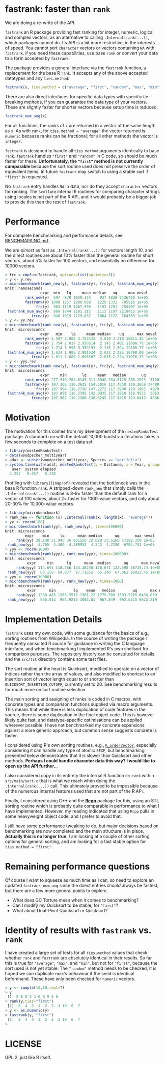 fastrank: faster than `rank`
=================================

We are doing a re-write of the API.

`fastrank` an R package providing fast ranking for integer, numeric, logical
and complex vectors, as an alternative to calling `.Internal(rank(...))`, which
packages cannot do.  Its API is a bit more restrictive, in the interests of
speed.  You cannot sort `character` vectors or vectors containing `NA` with
`fastrank`. if you need these capabilities, use base `rank` or convert your
data to a form accepted by `fastrank`.

The package provides a general interface via the `fastrank` function, a
replacement for the base R `rank`.  It accepts any of the above accepted
datatypes and any `ties.method`:

```R
fastrank(x, ties.method = c("average", "first", "random", "max", "min"))
```

There are also direct interfaces for specific data types with specific
tie-breaking methods, if you can guarantee the data type of your vectors.
These are slightly faster for shorter vectors because setup time is reduced:

```R
fastrank_num_avg(x)
```

For all functions, the ranks of `x` are returned in a vector of the same length
as `x`.  As with `rank`, for `ties.method = "average"` the vector returned is
`numeric` because ranks can be fractional; for all other methods the vector is
`integer`.

`fastrank` is designed to handle all `ties.method` arguments identically to
base `rank`.  `fastrank` handles `"first"` and `"random"` in C code, so should
be much faster for these.  **Unfortunately, the `"first"` method is not
currently comparable** because the sort routine used does not preserve the
order of equivalent items.  In future `fastrank` may switch to using a stable
sort if `"first"` is requested.

No `fastrank` entry handles `NA` in data, nor do they accept `character`
vectors for ranking.  The `Scollate` internal R routines for comparing
character strings using locales is not part of the R API, and it would probably
be a bigger job to provide this than the rest of `fastrank`.



Performance
===========

For complete benchmarking and performance details, see [BENCHMARKING.md][BENCHMARKING.md].

[BENCHMARKING.md]: https://github.com/douglasgscofield/fastrank/blob/master/BENCHMARKING.md

We are *almost* as fast as `.Internal(rank(...))` for vectors length 10, and the direct routines are about 10% faster than the general routine for short vectors, about 5% faster for 100 vectors, and essentially no difference for 10000 vectors.

```R
> frc = cmpfun(fastrank, options=list(optimize=3))
> y <- y.rev
> microbenchmark(rank_new(y), fastrank(y), frc(y), fastrank_num_avg(y), frcna(y), times=100000)
Unit: nanoseconds
                expr  min   lq     mean median   uq     max neval
         rank_new(y)  697  878 1039.175    937 1026 2436410 1e+05
         fastrank(y) 1000 1157 1288.889   1229 1331  785916 1e+05
              frc(y)  963 1119 1267.990   1192 1291  755307 1e+05
 fastrank_num_avg(y)  886 1044 1181.111   1113 1197 2219413 1e+05
            frcna(y)  846 1015 1129.037   1084 1172  764383 1e+05
> y <- yy.rev
> microbenchmark(rank_new(y), fastrank(y), frc(y), fastrank_num_avg(y), frcna(y), times=100000)
Unit: microseconds
                expr   min    lq     mean median    uq      max neval
         rank_new(y) 2.597 2.906 3.754443  3.029 3.218 10811.45 1e+05
         fastrank(y) 1.754 2.017 2.950814  2.145 2.401 11680.76 1e+05
              frc(y) 1.714 1.996 3.359293  2.135 2.394 12105.77 1e+05
 fastrank_num_avg(y) 1.634 1.906 2.901634  2.022 2.225 10798.09 1e+05
            frcna(y) 1.611 1.888 2.698567  2.015 2.224 11076.25 1e+05
> y <- yyy.rev
> microbenchmark(rank_new(y), fastrank(y), frc(y), fastrank_num_avg(y), frcna(y), times=5000)
Unit: microseconds
                expr     min       lq     mean   median       uq       max neval
         rank_new(y) 277.910 283.8145 311.0948 284.5125 286.2915  5120.002  5000
         fastrank(y) 107.366 116.2625 154.6016 117.4350 119.2650 37400.171  5000
              frc(y) 107.994 116.2720 147.2273 117.3980 119.1905  4979.048  5000
 fastrank_num_avg(y) 107.891 116.2345 142.0935 117.3810 118.9535  5063.963  5000
            frcna(y) 107.962 116.2380 136.6245 117.5415 119.0410  4836.530  5000
```



Motivation
==========

The motivation for this comes from my development of the `nestedRanksTest`
package.  A standard run with the default 10,000 bootstrap iterations takes
a few seconds to complete on a test data set.

```R
> library(nestedRanksTest)
> data(woodpecker_multiyear)
> adat <- subset(woodpecker_multiyear, Species == "agrifolia")
> system.time(with(adat, nestedRanksTest(y = Distance, x = Year, groups = Granary)))
   user  system elapsed 
  5.252   0.067   5.318 
```

Profiling with `library(lineprof)` revealed that the bottleneck was in the base
R function `rank`.  A stripped-down `rank_new` that simply calls the
`.Internal(rank(...))` routine is 8-9&times; faster than the default rank for a
vector of 100 values, about 2&times; faster for 1000-value vectors, and only about
20-30% for 10,000-value vectors.

```R
> library(microbenchmark)
> rank_new <- function (x) .Internal(rank(x, length(x), "average"))
> yy <- rnorm(100)
> microbenchmark(rank(yy), rank_new(yy), times=100000)
Unit: microseconds
         expr    min     lq      mean median      uq       max neval
     rank(yy) 29.148 31.945 36.931556 32.678 33.5165 57192.350 1e+05
 rank_new(yy)  3.755  4.300  4.789952  4.542  4.7290  6784.741 1e+05
> yyy <- rnorm(1000)
> microbenchmark(rank(yyy), rank_new(yyy), times=100000)
Unit: microseconds
          expr     min      lq      mean  median      uq      max neval
     rank(yyy) 114.693 118.766 134.38290 120.071 123.598 18734.74 1e+05
 rank_new(yyy)  63.150  64.877  67.71052  65.340  67.062 16023.45 1e+05
> yyy <- rnorm(10000)
> microbenchmark(rank(yyy), rank_new(yyy), times=1000)
Unit: microseconds
          expr      min        lq    mean   median        uq      max neval
     rank(yyy) 1238.485 1263.3515 1361.22 1279.580 1303.5785 6436.039  1000
 rank_new(yyy)  955.013  964.9215 1002.81  967.849  992.6315 6072.219  1000
```



Implementation Details
======================

`fastrank` uses my own code, with some guidance for the basics of e.g., sorting
routines from Wikipedia.  In the course of writing the package I frequently
consulted R source for guidance in writing the C language interface, and when
benchmarking I implemented R's own shellsort for comparison purposes.  The
repository history can be consulted for details, and the `src/tst` directory
contains some test files.

The sort routine at the heart is Quicksort, modified to operate on a vector of
indices rather than the array of values, and also modified to shortcut to an
insertion sort of vector length equal to or shorter than
`QUICKSORT_INSERTION_CUTOFF`, currently set to 20.  See benchmarking results
for much more on sort routine selection.

The main sorting and assigning of ranks is coded in C macros, with concrete
types and comparison functions supplied via macro arguments.  This means that
while there is less duplication of code features in the source, there is some
duplication in the final object code.  This is however likely quite fast, and
datatype-specific optimisations can be applied wherever possible.  I have not
benchmarked my concrete expansions against a more generic approach, but common
sense suggests concrete is faster.

I considered using R's own sorting routines, e.g.,
[`R_orderVector`][R_orderVector], especially considering it can handle any type
of atomic `SEXP`, but benchmarking presented below demonstrated that it is
slower than Quicksort and other methods.  **Perhaps I could handle character
data this way?  I would like to open up the API further...**

I also considered copy in its entirety the internal R function `do_rank` within
`src/main/sort.c` that is what we reach when doing the `.Internal(rank(...))`
call.  This ultimately proved to be impossible because of the numerous internal
features used that are not part of the R API.

Finally, I considered using C++ and the [**Rcpp**][Rcpp] package for this,
using an STL sorting routine which is probably quite comparable in performance
to what I have implemented.  However, my reading indicated that using `Rcpp`
pulls in some heavyweight object code, and I prefer to avoid that.

I still have some performance tweaking to do, but major decisions based on
benchmarking are now completed and the main structure is in place.  **Actually
this is no longer true**, I am looking at a couple of other sorting options for
general sorting, and am looking for a fast stable option for `ties.method = "first"`.

[R_orderVector]: http://cran.r-project.org/doc/manuals/r-release/R-exts.html#Utility-functions
[Rcpp]: http://cran.r-project.org/web/packages/Rcpp/index.html



Remaining performance questions
===============================

Of course I want to squeeze as much time as I can, so need to explore an
updated `fastrank_num_avg` since the direct entries *should* always be fastest,
but there are a few more general points to explore. 

* What does GC Torture mean when it comes to benchmarking?
* Can I modify my Quicksort to be stable, for `"first"`?
* What about Dual-Pivot Quicksort or Quicksort?



Identity of results with `fastrank` vs. `rank`
==============================================

I have created a large set of tests for all `ties.method` values that check whether `rank` and `fastrank` are absolutely identical in their results.  So far this is true for `"average"`, `"max"`, and `"min"`, but not for `"first"`, because the sort used is not yet stable.  The `"random"` method needs to be checked, it is hoped we can duplicate `rank`'s behaviour if the seed is identical beforehand.  These have only been checked for `numeric` vectors.

```R
> y <- sample(10,10,repl=T)
> y
 [1] 8 6 8 3 3 6 3 9 6 6
> rank(y,ties="first")
 [1]  8  4  9  1  2  5  3 10  6  7
> y <- as.numeric(y)
> fastrank(y, "first")
 [1]  8  4  9  1  2  5  3 10  6  7
>
```



LICENSE
=======

GPL 2, just like R itself.


